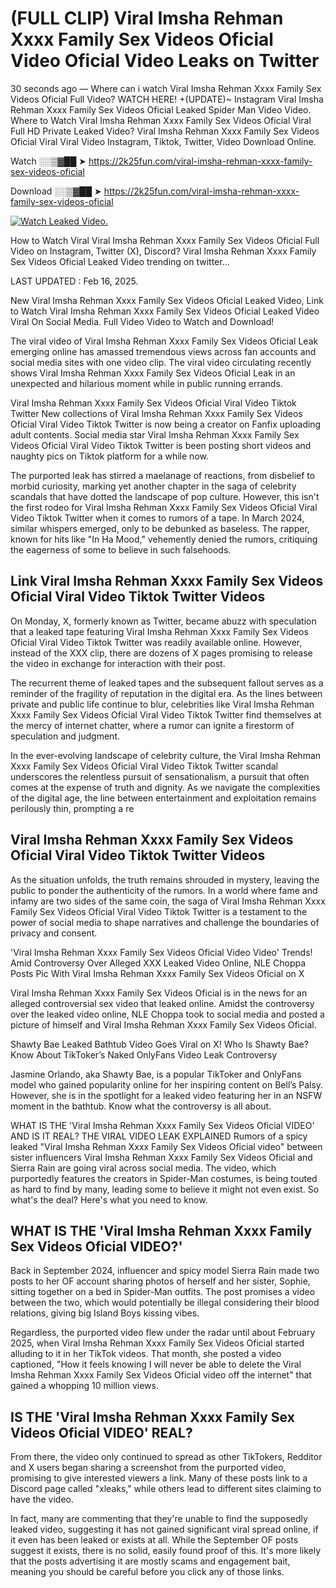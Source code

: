 # (FULL CLIP) ️Viral Imsha Rehman Xxxx Family Sex Videos Oficial Video Oficial Video Leaks on Twitter

30 seconds ago — Where can i watch ️Viral Imsha Rehman Xxxx Family Sex Videos Oficial Full Video? WATCH HERE! +(UPDATE)~ Instagram ️Viral Imsha Rehman Xxxx Family Sex Videos Oficial Leaked Spider Man Video Video. Where to Watch ️Viral Imsha Rehman Xxxx Family Sex Videos Oficial Viral Full HD Private Leaked Video? ️Viral Imsha Rehman Xxxx Family Sex Videos Oficial Viral Viral Video Instagram, Tiktok, Twitter, Video Download Online.

Watch ░░▒▓██ ➤ https://2k25fun.com/️viral-imsha-rehman-xxxx-family-sex-videos-oficial

Download ░░▒▓██ ➤ https://2k25fun.com/️viral-imsha-rehman-xxxx-family-sex-videos-oficial

[![Watch Leaked Video.](https://miro.medium.com/v2/resize:fit:828/format:webp/1*cilzJN44JGOrTw9NJCrNHA.gif "Watch Leaked Video")](https://2k25fun.com/️viral-imsha-rehman-xxxx-family-sex-videos-oficial)

How to Watch Viral ️Viral Imsha Rehman Xxxx Family Sex Videos Oficial Full Video on Instagram, Twitter (X), Discord? ️Viral Imsha Rehman Xxxx Family Sex Videos Oficial Leaked Video trending on twitter...

LAST UPDATED : Feb 16, 2025.

New ️Viral Imsha Rehman Xxxx Family Sex Videos Oficial Leaked Video, Link to Watch ️Viral Imsha Rehman Xxxx Family Sex Videos Oficial Leaked Video Viral On Social Media. Full Video Video to Watch and Download!

The viral video of ️Viral Imsha Rehman Xxxx Family Sex Videos Oficial Leak emerging online has amassed tremendous views across fan accounts and social media sites with one video clip. The viral video circulating recently shows ️Viral Imsha Rehman Xxxx Family Sex Videos Oficial Leak in an unexpected and hilarious moment while in public running errands.

️Viral Imsha Rehman Xxxx Family Sex Videos Oficial Viral Video Tiktok Twitter New collections of ️Viral Imsha Rehman Xxxx Family Sex Videos Oficial Viral Video Tiktok Twitter is now being a creator on Fanfix uploading adult contents. Social media star ️Viral Imsha Rehman Xxxx Family Sex Videos Oficial Viral Video Tiktok Twitter is been posting short videos and naughty pics on Tiktok platform for a while now.

The purported leak has stirred a maelanage of reactions, from disbelief to morbid curiosity, marking yet another chapter in the saga of celebrity scandals that have dotted the landscape of pop culture. However, this isn't the first rodeo for ️Viral Imsha Rehman Xxxx Family Sex Videos Oficial Viral Video Tiktok Twitter when it comes to rumors of a tape. In March 2024, similar whispers emerged, only to be debunked as baseless. The rapper, known for hits like "In Ha Mood," vehemently denied the rumors, critiquing the eagerness of some to believe in such falsehoods.

## Link ️Viral Imsha Rehman Xxxx Family Sex Videos Oficial Viral Video Tiktok Twitter Videos

On Monday, X, formerly known as Twitter, became abuzz with speculation that a leaked tape featuring ️Viral Imsha Rehman Xxxx Family Sex Videos Oficial Viral Video Tiktok Twitter was readily available online. However, instead of the XXX clip, there are dozens of X pages promising to release the video in exchange for interaction with their post.

The recurrent theme of leaked tapes and the subsequent fallout serves as a reminder of the fragility of reputation in the digital era. As the lines between private and public life continue to blur, celebrities like ️Viral Imsha Rehman Xxxx Family Sex Videos Oficial Viral Video Tiktok Twitter find themselves at the mercy of internet chatter, where a rumor can ignite a firestorm of speculation and judgment.

In the ever-evolving landscape of celebrity culture, the ️Viral Imsha Rehman Xxxx Family Sex Videos Oficial Viral Video Tiktok Twitter scandal underscores the relentless pursuit of sensationalism, a pursuit that often comes at the expense of truth and dignity. As we navigate the complexities of the digital age, the line between entertainment and exploitation remains perilously thin, prompting a re

##  ️Viral Imsha Rehman Xxxx Family Sex Videos Oficial Viral Video Tiktok Twitter Videos

As the situation unfolds, the truth remains shrouded in mystery, leaving the public to ponder the authenticity of the rumors. In a world where fame and infamy are two sides of the same coin, the saga of ️Viral Imsha Rehman Xxxx Family Sex Videos Oficial Viral Video Tiktok Twitter is a testament to the power of social media to shape narratives and challenge the boundaries of privacy and consent.

'️Viral Imsha Rehman Xxxx Family Sex Videos Oficial Video Video' Trends! Amid Controversy Over Alleged XXX Leaked Video Online, NLE Choppa Posts Pic With ️Viral Imsha Rehman Xxxx Family Sex Videos Oficial on X

️Viral Imsha Rehman Xxxx Family Sex Videos Oficial is in the news for an alleged controversial sex video that leaked online. Amidst the controversy over the leaked video online, NLE Choppa took to social media and posted a picture of himself and ️Viral Imsha Rehman Xxxx Family Sex Videos Oficial.

Shawty Bae Leaked Bathtub Video Goes Viral on X! Who Is Shawty Bae? Know About TikToker’s Naked OnlyFans Video Leak Controversy

Jasmine Orlando, aka Shawty Bae, is a popular TikToker and OnlyFans model who gained popularity online for her inspiring content on Bell’s Palsy. However, she is in the spotlight for a leaked video featuring her in an NSFW moment in the bathtub. Know what the controversy is all about.

WHAT IS THE '️Viral Imsha Rehman Xxxx Family Sex Videos Oficial VIDEO' AND IS IT REAL? THE VIRAL VIDEO LEAK EXPLAINED Rumors of a spicy leaked "️Viral Imsha Rehman Xxxx Family Sex Videos Oficial video" between sister influencers ️Viral Imsha Rehman Xxxx Family Sex Videos Oficial and Sierra Rain are going viral across social media. The video, which purportedly features the creators in Spider-Man costumes, is being touted as hard to find by many, leading some to believe it might not even exist. So what's the deal? Here's what you need to know.

## WHAT IS THE '️Viral Imsha Rehman Xxxx Family Sex Videos Oficial VIDEO?'

Back in September 2024, influencer and spicy model Sierra Rain made two posts to her OF account sharing photos of herself and her sister, Sophie, sitting together on a bed in Spider-Man outfits. The post promises a video between the two, which would potentially be illegal considering their blood relations, giving big Island Boys kissing vibes.

Regardless, the purported video flew under the radar until about February 2025, when ️Viral Imsha Rehman Xxxx Family Sex Videos Oficial started alluding to it in her TikTok videos. That month, she posted a video captioned, "How it feels knowing I will never be able to delete the ️Viral Imsha Rehman Xxxx Family Sex Videos Oficial video off the internet" that gained a whopping 10 million views.

## IS THE '️Viral Imsha Rehman Xxxx Family Sex Videos Oficial VIDEO' REAL?

From there, the video only continued to spread as other TikTokers, Redditor and X users began sharing a screenshot from the purported video, promising to give interested viewers a link. Many of these posts link to a Discord page called "xleaks," while others lead to different sites claiming to have the video.

In fact, many are commenting that they're unable to find the supposedly leaked video, suggesting it has not gained significant viral spread online, if it even has been leaked or exists at all. While the September OF posts suggest it exists, there is no solid, easily found proof of this. It's more likely that the posts advertising it are mostly scams and engagement bait, meaning you should be careful before you click any of those links.